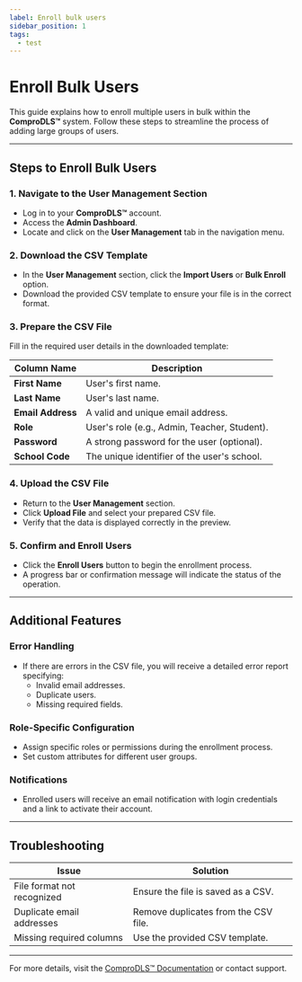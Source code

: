 ```yaml
---
label: Enroll bulk users
sidebar_position: 1
tags:
  - test
---
```


# Enroll Bulk Users

This guide explains how to enroll multiple users in bulk within the **ComproDLS™** system. Follow these steps to streamline the process of adding large groups of users.

---

## **Steps to Enroll Bulk Users**

### **1. Navigate to the User Management Section**
- Log in to your **ComproDLS™** account.
- Access the **Admin Dashboard**.
- Locate and click on the **User Management** tab in the navigation menu.

### **2. Download the CSV Template**
- In the **User Management** section, click the **Import Users** or **Bulk Enroll** option.
- Download the provided CSV template to ensure your file is in the correct format.

### **3. Prepare the CSV File**
Fill in the required user details in the downloaded template:

| Column Name       | Description                                   |
|-------------------|-----------------------------------------------|
| **First Name**    | User's first name.                           |
| **Last Name**     | User's last name.                            |
| **Email Address** | A valid and unique email address.            |
| **Role**          | User's role (e.g., Admin, Teacher, Student). |
| **Password**      | A strong password for the user (optional).   |
| **School Code**   | The unique identifier of the user's school.  |

### **4. Upload the CSV File**
- Return to the **User Management** section.
- Click **Upload File** and select your prepared CSV file.
- Verify that the data is displayed correctly in the preview.

### **5. Confirm and Enroll Users**
- Click the **Enroll Users** button to begin the enrollment process.
- A progress bar or confirmation message will indicate the status of the operation.

---

## **Additional Features**

### **Error Handling**
- If there are errors in the CSV file, you will receive a detailed error report specifying:
  - Invalid email addresses.
  - Duplicate users.
  - Missing required fields.

### **Role-Specific Configuration**
- Assign specific roles or permissions during the enrollment process.
- Set custom attributes for different user groups.

### **Notifications**
- Enrolled users will receive an email notification with login credentials and a link to activate their account.

---

## **Troubleshooting**

| Issue                           | Solution                                   |
|---------------------------------|-------------------------------------------|
| File format not recognized      | Ensure the file is saved as a CSV.        |
| Duplicate email addresses       | Remove duplicates from the CSV file.      |
| Missing required columns        | Use the provided CSV template.            |

---

For more details, visit the [ComproDLS™ Documentation](#) or contact support.
